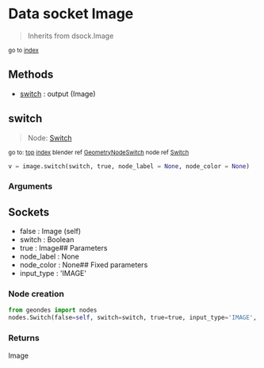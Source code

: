 
# Data socket Image

> Inherits from dsock.Image
  
<sub>go to [index](/docs/index.md)</sub>



## Methods

- [switch](#switch) : output (Image)

## switch

> Node: [Switch](/docs/nodes/Switch.md)
  
<sub>go to: [top](#data-socket-image) [index](/docs/index.md)
blender ref [GeometryNodeSwitch](https://docs.blender.org/api/current/bpy.types.GeometryNodeSwitch.html)
node ref [Switch](https://docs.blender.org/manual/en/latest/modeling/geometry_nodes/utilities/switch.html) </sub>
                          
```python
v = image.switch(switch, true, node_label = None, node_color = None)
```

### Arguments

## Sockets
- false : Image (self)
- switch : Boolean
- true : Image## Parameters
- node_label : None
- node_color : None## Fixed parameters
- input_type : 'IMAGE'

### Node creation

```python
from geondes import nodes
nodes.Switch(false=self, switch=switch, true=true, input_type='IMAGE', label=node_label, node_color=node_color)
```

### Returns

Image

